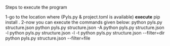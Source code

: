 Steps to execute the program

1-go to the location where (Pyls.py & project.toml is available)
**execute** pip install .
2-now you can execute the commands given below:
      python pyls.py structure.json
      python pyls.py structure.json -A
      python pyls.py structure.json -l
      python pyls.py structure.json -l -t
      python pyls.py structure.json --filter=dir
      python pyls.py structure.json --filter=file
